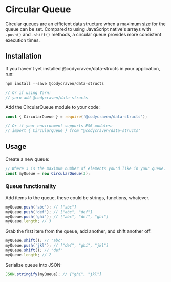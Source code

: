 # Circular Queue

Circular queues are an efficient data structure when a maximum size for the queue can be set. Compared to using JavaScript native's arrays with `.push()` and `.shift()` methods, a circular queue provides more consistent execution times.

## Installation

If you haven't yet installed @codycraven/data-structs in your application, run:

```js
npm install --save @codycraven/data-structs

// Or if using Yarn:
// yarn add @codycraven/data-structs
```

Add the CircularQueue module to your code:

```js
const { CircularQueue } = require('@codycraven/data-structs');

// Or if your environment supports ES6 modules:
// import { CircularQueue } from "@codycraven/data-structs"
```

## Usage

Create a new queue:

```js
// Where 3 is the maximum number of elements you'd like in your queue.
const myQueue = new CircularQueue(3);
```

### Queue functionality

Add items to the queue, these could be strings, functions, whatever.

```js
myQueue.push('abc'); // ["abc"]
myQueue.push('def'); // ["abc", "def"]
myQueue.push('ghi'); // ["abc", "def", "ghi"]
myQueue.length; // 3
```

Grab the first item from the queue, add another, and shift another off.

```js
myQueue.shift(); // "abc"
myQueue.push('jkl'); // ["def", "ghi", "jkl"]
myQueue.shift(); // "def"
myQueue.length; // 2
```

Serialize queue into JSON:

```js
JSON.stringify(myQueue); // ["ghi", "jkl"]
```
